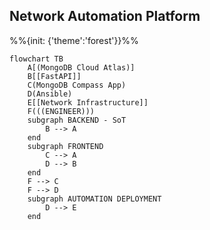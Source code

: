 ## Network Automation Platform

%%{init: {'theme':'forest'}}%%

```mermaid
flowchart TB
    A[(MongoDB Cloud Atlas)]
    B[[FastAPI]]
    C(MongoDB Compass App)
    D(Ansible)
    E[[Network Infrastructure]]
    F(((ENGINEER)))
    subgraph BACKEND - SoT
        B --> A
    end
    subgraph FRONTEND
        C --> A
        D --> B
    end
    F --> C
    F --> D
    subgraph AUTOMATION DEPLOYMENT
        D --> E
    end

```

